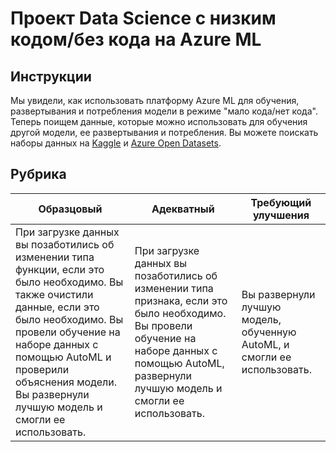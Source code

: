 # Проект Data Science с низким кодом/без кода на Azure ML

## Инструкции

Мы увидели, как использовать платформу Azure ML для обучения, развертывания и потребления модели в режиме "мало кода/нет кода". Теперь поищем данные, которые можно использовать для обучения другой модели, ее развертывания и потребления. Вы можете поискать наборы данных на [Kaggle](https://kaggle.com) и [Azure Open Datasets](https://azure.microsoft.com/services/open-datasets/catalog?WT.mc_id=academic-40229-cxa&ocid=AID3041109).

## Рубрика

| Образцовый | Адекватный | Требующий улучшения |
|-----------|----------|-------------------|
|При загрузке данных вы позаботились об изменении типа функции, если это было необходимо. Вы также очистили данные, если это было необходимо. Вы провели обучение на наборе данных с помощью AutoML и проверили объяснения модели. Вы развернули лучшую модель и смогли ее использовать. | При загрузке данных вы позаботились об изменении типа признака, если это было необходимо. Вы провели обучение на наборе данных с помощью AutoML, развернули лучшую модель и смогли ее использовать. | Вы развернули лучшую модель, обученную AutoML, и смогли ее использовать. |